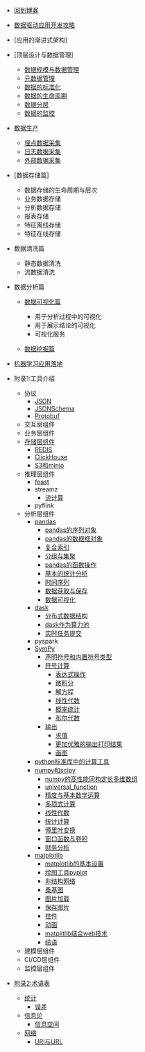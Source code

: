 * [回到博客](http://blog.hszofficial.site/)
* [数据驱动应用开发攻略](README.md)
* [应用的渐进式架构]
* [顶层设计与数据管理]
    * [数据规模与数据管理](数据管理篇/数据规模与数据管理.md)
    * [元数据管理](数据管理篇/元数据管理.md)
    * [数据的标准化](数据管理篇/数据的标准化.md)
    * [数据的生命周期](数据管理篇/数据的生命周期.md)
    * [数据分层](数据管理篇/数据分层.md)
    * [数据的监控](数据管理篇/数据的监控.md)

* [数据生产](数据生产篇/README.md)
    * [埋点数据采集](数据生产篇/埋点数据采集.md)
    * [日志数据采集](数据生产篇/日志数据采集.md)
    * [外部数据采集](数据生产篇/外部数据采集.md)

* [数据存储篇]
    * 数据存储的生命周期与层次
    * 业务数据存储
    * 分析数据存储
    * 报表存储
    * 特征离线存储
    * 特征在线存储

* 数据清洗篇
    * 静态数据清洗
    * 流数据清洗

* 数据分析篇
    * [数据可视化篇](数据可视化篇/README.md)
        * 用于分析过程中的可视化
        * 用于展示结论的可视化
        * 可视化服务

    * [数据挖掘篇](数据可视化篇/README.md)

* [机器学习应用落地](机器学习应用落地/README.md)

* 附录1:工具介绍
    * 协议
        * [JSON](数据管理篇/工具介绍/JSON.md)
        * [JSONSchema](数据管理篇/工具介绍/JSONSchema.md)
        * [Protobuf](数据管理篇/工具介绍/Protobuf.md)
    * 交互层组件
    * 业务层组件
    * [存储层组件](工具介绍/存储层组件/README.md)
        * [REDIS](工具介绍/存储层组件/REDIS.md)
        * [ClickHouse]()
        * [S3和minio]()
    * 推理层组件
        * [feast]()
        * streamz
            * [流计算](数据清洗篇/工具介绍/streamz/流计算/流计算.md)
        * pyflink
    * 分析层组件
        * [pandas](数据清洗篇/工具介绍/pandas/README.md)
            * [pandas的序列对象](数据清洗篇/工具介绍/pandas/pandas的序列对象.md)
            * [pandas的数据框对象](数据清洗篇/工具介绍/pandas/pandas的数据框对象.md)
            * [复合索引](数据清洗篇/工具介绍/pandas/复合索引.md)
            * [分组与集聚](数据清洗篇/工具介绍/pandas/分组与集聚.md)
            * [pandas的函数操作](数据清洗篇/工具介绍/pandas/pandas的函数操作.md)
            * [基本的统计分析](数据清洗篇/工具介绍/pandas/基本的统计分析.md)
            * [时间序列](数据清洗篇/工具介绍/pandas/时间序列/时间序列.md)
            * [数据获取与保存](数据清洗篇/工具介绍/pandas/数据获取与保存.md)
            * [数据可视化](数据清洗篇/工具介绍/pandas/数据可视化/数据可视化.md)
        * [dask](数据清洗篇/工具介绍/dask/README.md)
            * [分布式数据结构](数据清洗篇/工具介绍/dask/分布式数据结构.md)
            * [dask作为算力池](数据清洗篇/工具介绍/dask/dask作为算力池.md)
            * [实时任务提交](数据清洗篇/工具介绍/dask/实时任务提交.md)
        * pyspark
        * [SymPy](数据分析篇/工具介绍/SymPy/README.md)
            * [声明符号和内置符号类型](数据分析篇/工具介绍/SymPy/声明符号和内置符号类型.md)
            * [符号计算](数据分析篇/工具介绍/SymPy/符号计算/README.md)
                * [表达式操作](数据分析篇/工具介绍/SymPy/符号计算/表达式操作/表达式操作.md)
                * [微积分](数据分析篇/工具介绍/SymPy/符号计算/微积分/微积分.md)
                * [解方程](数据分析篇/工具介绍/SymPy/符号计算/解方程/解方程.md)
                * [线性代数](数据分析篇/工具介绍/SymPy/符号计算/线性代数/线性代数.md)
                * [概率统计](数据分析篇/工具介绍/SymPy/符号计算/概率统计/概率统计.md)
                * [布尔代数](数据分析篇/工具介绍/SymPy/符号计算/布尔代数/布尔代数.md)
            * [输出](数据分析篇/工具介绍/SymPy/输出/README.md)
                * [求值](数据分析篇/工具介绍/SymPy/输出/求值.md)
                * [更加优雅的输出打印结果](数据分析篇/工具介绍/SymPy/输出/更加优雅的输出打印结果/更加优雅的输出打印结果.md)
                * [画图](数据分析篇/工具介绍/SymPy/输出/画图/画图.md)
        * [python标准库中的计算工具](数据分析篇/工具介绍/python标准库中的计算工具/使用标准库处理基本数学问题.md)
        * [numpy和scipy](数据分析篇/工具介绍/numpy和scipy/README.md)
            * [numpy的高性能同构定长多维数组](数据分析篇/工具介绍/numpy和scipy/numpy的高性能同构定长多维数组/numpy的高性能同构定长多维数组.md)
            * [universal_function](数据分析篇/工具介绍/numpy和scipy/universal_function/universal_function.md)
            * [精度与基本数学运算](数据分析篇/工具介绍/numpy和scipy/精度与基本数学运算.md)
            * [多项式计算](数据分析篇/工具介绍/numpy和scipy/多项式计算/多项式计算.md)
            * [线性代数](数据分析篇/工具介绍/numpy和scipy/线性代数.md)
            * [统计计算](数据分析篇/工具介绍/numpy和scipy/统计计算/统计计算.md)
            * [傅里叶变换](数据分析篇/工具介绍/numpy和scipy/傅里叶变换/傅里叶变换.md)
            * [窗口函数与卷积](数据分析篇/工具介绍/numpy和scipy/窗口函数与卷积/窗口函数与卷积.md)
            * [财务分析](数据分析篇/工具介绍/numpy和scipy/财务分析.md)
        * [matplotlib](数据可视化篇/工具介绍/matplotlib/README.md)
            * [matplotlib的基本设置](数据可视化篇/工具介绍/matplotlib/matplotlib的基本设置/matplotlib的基本设置.md)
            * [绘图工具pyplot](数据可视化篇/工具介绍/matplotlib/绘图工具pyplot/绘图工具pyplot.md)
            * [非结构网络](数据可视化篇/工具介绍/matplotlib/非结构网络/非结构网络.md)
            * [桑基图](数据可视化篇/工具介绍/matplotlib/桑基图/桑基图.md)
            * [图片加载](数据可视化篇/工具介绍/matplotlib/图片加载/图片加载.md)
            * [保存图片](数据可视化篇/工具介绍/matplotlib/保存图片/保存图片.md)
            * [控件](数据可视化篇/工具介绍/matplotlib/控件.md)
            * [动画](数据可视化篇/工具介绍/matplotlib/动画/动画.md)
            * [matplitlib结合web技术](数据可视化篇/工具介绍/matplotlib/matplitlib结合web技术.md)
            * [结语](数据可视化篇/工具介绍/matplotlib/结语.md)
    * 建模层组件
    * CI/CD层组件
    * 监控层组件
* [附录2:术语表](术语表/README.md)
    * [统计](术语表/统计/README.md)
        * [误差](术语表/统计/误差.md)
    * [信息论](术语表/信息论/README.md)
        * [信息空间](术语表/信息论/信息空间.md)
    * [网络](术语表/网络/README.md)
        * [URI与URL](术语表/网络/URI与URL.md)